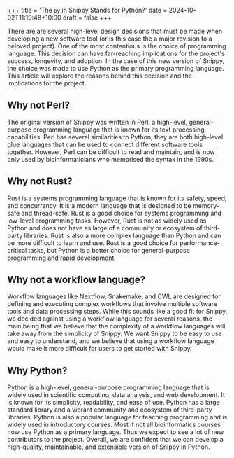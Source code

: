 +++
title = 'The `py` in Snippy Stands for Python?'
date = 2024-10-02T11:19:48+10:00
draft = false
+++

There are are several high-level design decisions that must be made when developing a new software tool (or is this case the a major revision to a beloved project). One of the most contentious is the choice of programming language. This decision can have far-reaching implications for the project's success, longevity, and adoption. In the case of this new version of Snippy, the choice was made to use Python as the primary programming language. This article will explore the reasons behind this decision and the implications for the project.

## Why not Perl?

The original version of Snippy was written in Perl, a high-level, general-purpose programming language that is known for its text processing capabilities. Perl has several similarities to Python, they are both high-level glue languages that can be used to connect different software tools together. However, Perl can be difficult to read and maintain, and is now only used by bioinformaticians who memorised the syntax in the 1990s.

## Why not Rust?

Rust is a systems programming language that is known for its safety, speed, and concurrency. It is a modern language that is designed to be memory-safe and thread-safe. Rust is a good choice for systems programming and low-level programming tasks. However, Rust is not as widely used as Python and does not have as large of a community or ecosystem of third-party libraries. Rust is also a more complex language than Python and can be more difficult to learn and use. Rust is a good choice for performance-critical tasks, but Python is a better choice for general-purpose programming and rapid development.

## Why not a workflow language?

Workflow languages like Nextflow, Snakemake, and CWL are designed for defining and executing complex workflows that involve multiple software tools and data processing steps. While this sounds like a good fit for Snippy, we decided against using a workflow language for several reasons, the main being that we believe that the complexity of a workflow languages will take away from the simplicity of Snippy. We want Snippy to be easy to use and easy to understand, and we believe that using a workflow language would make it more difficult for users to get started with Snippy.

## Why Python?

Python is a high-level, general-purpose programming language that is widely used in scientific computing, data analysis, and web development. It is known for its simplicity, readability, and ease of use. Python has a large standard library and a vibrant community and ecosystem of third-party libraries. Python is also a popular language for teaching programming and is widely used in introductory courses. Most if not all bioinformatics courses now use Python as a primary language. Thus we expect to see a lot of new contributors to the project. Overall, we are confident that we can develop a high-quality, maintainable, and extensible version of Snippy in Python.